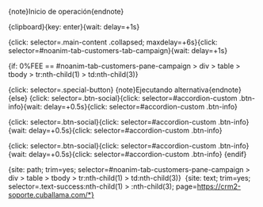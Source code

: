 ﻿{note}Inicio de operación﻿﻿{endnote}

{clipboard}{key: enter}{wait: delay=+1s}

{click: selector=.main-content .collapsed; maxdelay=+6s}{click: selector=#noanim-tab-customers-tab-campaign}{wait: delay=+1s}

{if: 0%FEE == #noanim-tab-customers-pane-campaign > div > table > tbody > tr:nth-child(1) > td:nth-child(3)}

  {click: selector=.special-button}  {note}Ejecutando alternativa{endnote}
{else}
  {click: selector=.btn-social}{click: selector=#accordion-custom .btn-info}{wait: delay=+0.5s}{click: selector=#accordion-custom .btn-info}

  {click: selector=.btn-social}{click: selector=#accordion-custom .btn-info}{wait: delay=+0.5s}{click: selector=#accordion-custom .btn-info}

  {click: selector=.btn-social}{click: selector=#accordion-custom .btn-info}{wait: delay=+0.5s}{click: selector=#accordion-custom .btn-info}
{endif}

﻿﻿{site: path; trim=yes; selector=#noanim-tab-customers-pane-campaign > div > table > tbody > tr:nth-child(1) > td:nth-child(3)}
﻿﻿
﻿﻿﻿{site: text; trim=yes; selector=.text-success:nth-child(1) > :nth-child(3); page=https://crm2-soporte.cuballama.com/*}﻿